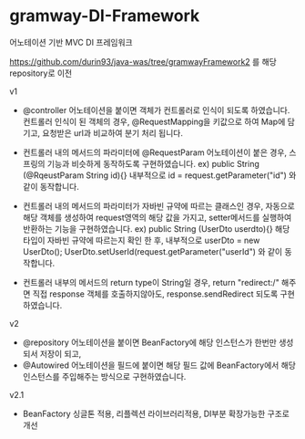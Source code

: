 # gramway-DI-Framework
어노테이션 기반 MVC DI 프레임워크

https://github.com/durin93/java-was/tree/gramwayFramework2 를 해당 repository로 이전

v1
- @controller 어노테이션을 붙이면 객체가 컨트롤러로 인식이 되도록 하였습니다.
컨트롤러 인식이 된 객체의 경우, @RequestMapping을 키값으로 하여 Map에 담기고,
요청받은 url과 비교하여 분기 처리 됩니다.

- 컨트롤러 내의 메서드의 파라미터에 @RequestParam 어노테이션이 붙은 경우,
스프링의 기능과 비슷하게 동작하도록 구현하였습니다.
ex)
public String (@RqeustParam String id){}
내부적으로 id = request.getParameter("id") 와 같이 동작합니다.

- 컨트롤러 내의 메서드의 파라미터가 자바빈 규약에 따르는 클래스인 경우,
자동으로 해당 객체를 생성하여 request영역의 해당 값을 가지고,
setter메서드를 실행하여 반환하는 기능을 구현하였습니다.
ex)
public String (UserDto userdto){}
해당 타입이 자바빈 규약에 따르는지 확인 한 후,
내부적으로 userDto = new UserDto(); UserDto.setUserId(request.getParameter("userId")
와 같이 동작합니다.

- 컨트롤러 내부의 메서드의 return type이 String일 경우,
return "redirect:/" 해주면 직접 response 객체를 호출하지않아도,
response.sendRedirect 되도록 구현하였습니다.


v2
- @repository 어노테이션을 붙이면 BeanFactory에 해당 인스턴스가 한번만 생성되서 저장이 되고,
- @Autowired 어노테이션을 필드에 붙이면 해당 필드 값에 BeanFactory에서 해당 인스턴스를 주입해주는 방식으로 구현하였습니다.

v2.1
- BeanFactory 싱글톤 적용, 리플렉션 라이브러리적용, DI부분 확장가능한 구조로 개선
